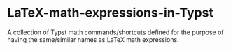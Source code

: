 # LaTeX-math-expressions-in-Typst
A collection of Typst math commands/shortcuts defined for the purpose of having the same/similar names as LaTeX math expressions.
